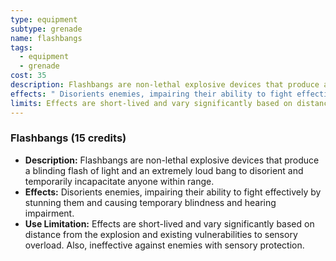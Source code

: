 ```yaml
---
type: equipment
subtype: grenade
name: flashbangs
tags:
  - equipment
  - grenade
cost: 35
description: Flashbangs are non-lethal explosive devices that produce a blinding flash of light and an extremely loud bang to disorient and temporarily incapacitate anyone within range.
effects: " Disorients enemies, impairing their ability to fight effectively by stunning them and causing temporary blindness and hearing impairment."
limits: Effects are short-lived and vary significantly based on distance from the explosion and existing vulnerabilities to sensory overload. Also, ineffective against enemies with sensory protection.
---
```

### Flashbangs (15 credits)

- **Description:** Flashbangs are non-lethal explosive devices that produce a blinding flash of light and an extremely loud bang to disorient and temporarily incapacitate anyone within range.
- **Effects:** Disorients enemies, impairing their ability to fight effectively by stunning them and causing temporary blindness and hearing impairment.
- **Use Limitation:** Effects are short-lived and vary significantly based on distance from the explosion and existing vulnerabilities to sensory overload. Also, ineffective against enemies with sensory protection.